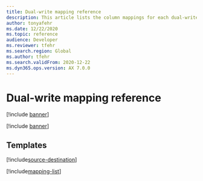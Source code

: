 ```yaml
---
title: Dual-write mapping reference
description: This article lists the column mappings for each dual-write mapping.
author: tonyafehr
ms.date: 12/22/2020
ms.topic: reference
audience: Developer
ms.reviewer: tfehr
ms.search.region: Global
ms.author: tfehr
ms.search.validFrom: 2020-12-22
ms.dyn365.ops.version: AX 7.0.0
---
```


# Dual-write mapping reference

[!include [banner](../../includes/banner.md)]



[!include [banner](includes/dual-write-symbols.md)]

## Templates

[!include[source-destination](includes/source-destination.md)]

[!include[mapping-list](includes/mapping-tables.md)]
